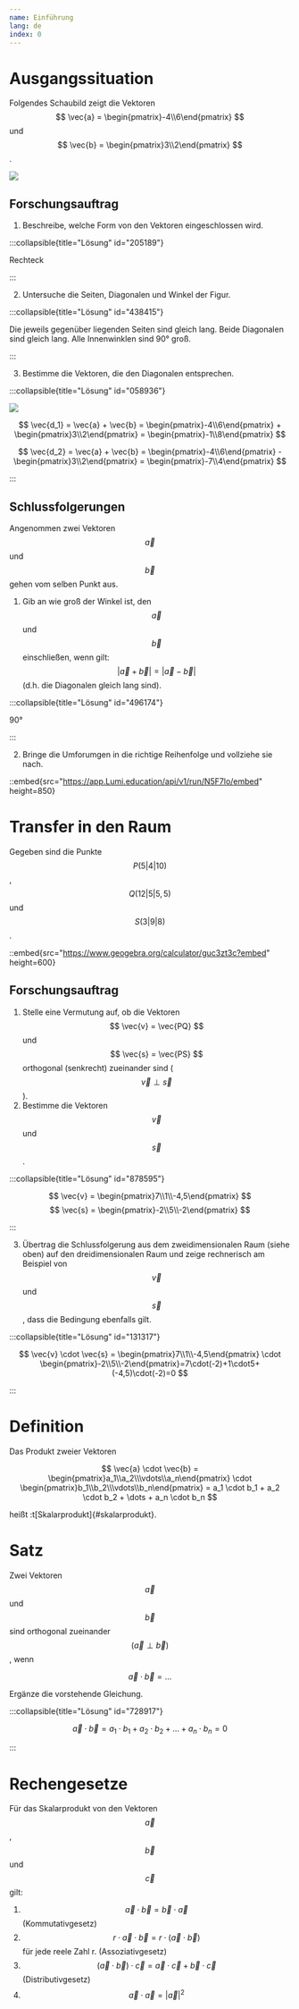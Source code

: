 ```yaml
---
name: Einführung
lang: de
index: 0
---
```


# Ausgangssituation

Folgendes Schaubild zeigt die Vektoren $$ \vec{a} = \begin{pmatrix}-4\\6\end{pmatrix} $$ und $$ \vec{b} = \begin{pmatrix}3\\2\end{pmatrix} $$.

![](/assets/oberstufe/analytische-geometrie/skalarprodukt/vektoren-rechteck.png)

## Forschungsauftrag

1. Beschreibe, welche Form von den Vektoren eingeschlossen wird.

:::collapsible{title="Lösung" id="205189"}

Rechteck

:::

2. Untersuche die Seiten, Diagonalen und Winkel der Figur.

:::collapsible{title="Lösung" id="438415"}

Die jeweils gegenüber liegenden Seiten sind gleich lang. Beide Diagonalen sind gleich lang. Alle Innenwinklen sind 90° groß.

:::

3. Bestimme die Vektoren, die den Diagonalen entsprechen.

:::collapsible{title="Lösung" id="058936"}

![](/assets/oberstufe/analytische-geometrie/skalarprodukt/vektoren-rechteck-diagonalen.png)

$$ \vec{d_1} = \vec{a} + \vec{b} = \begin{pmatrix}-4\\6\end{pmatrix} + \begin{pmatrix}3\\2\end{pmatrix} = \begin{pmatrix}-1\\8\end{pmatrix} $$

$$ \vec{d_2} = \vec{a} + \vec{b} = \begin{pmatrix}-4\\6\end{pmatrix} - \begin{pmatrix}3\\2\end{pmatrix} = \begin{pmatrix}-7\\4\end{pmatrix} $$

:::

## Schlussfolgerungen

Angenommen zwei Vektoren $$ \vec{a} $$ und $$ \vec{b} $$ gehen vom selben Punkt aus. 

1. Gib an wie groß der Winkel ist, den $$ \vec{a} $$ und $$ \vec{b} $$ einschließen, wenn gilt: $$ | \vec{a} + \vec{b} | = | \vec{a} - \vec{b} | $$ (d.h. die Diagonalen gleich lang sind).

:::collapsible{title="Lösung" id="496174"}

90°

:::

2. Bringe die Umforumgen in die richtige Reihenfolge und vollziehe sie nach.

::embed{src="https://app.Lumi.education/api/v1/run/N5F7lo/embed" height=850}

# Transfer in den Raum

Gegeben sind die Punkte $$ P(5|4|10) $$, $$ Q(12|5|5,5) $$ und $$ S(3|9|8) $$.

::embed{src="https://www.geogebra.org/calculator/guc3zt3c?embed" height=600}

## Forschungsauftrag

1. Stelle eine Vermutung auf, ob die Vektoren $$ \vec{v} = \vec{PQ} $$ und $$ \vec{s} = \vec{PS} $$ orthogonal (senkrecht) zueinander sind ($$ \vec{v} \perp \vec{s} $$).
2. Bestimme die Vektoren $$ \vec{v} $$ und $$ \vec{s} $$.

:::collapsible{title="Lösung" id="878595"}

$$ \vec{v} = \begin{pmatrix}7\\1\\-4,5\end{pmatrix} $$
$$ \vec{s} = \begin{pmatrix}-2\\5\\-2\end{pmatrix} $$

:::

3. Übertrag die Schlussfolgerung aus dem zweidimensionalen Raum (siehe oben) auf den dreidimensionalen Raum und zeige rechnerisch am Beispiel von $$ \vec{v} $$ und $$ \vec{s} $$, dass die Bedingung ebenfalls gilt.

:::collapsible{title="Lösung" id="131317"}

$$ \vec{v} \cdot \vec{s} = \begin{pmatrix}7\\1\\-4,5\end{pmatrix} \cdot \begin{pmatrix}-2\\5\\-2\end{pmatrix}=7\cdot(-2)+1\cdot5+(-4,5)\cdot(-2)=0 $$

:::

# Definition

Das Produkt zweier Vektoren 

$$ \vec{a} \cdot \vec{b} = \begin{pmatrix}a_1\\a_2\\\vdots\\a_n\end{pmatrix} \cdot \begin{pmatrix}b_1\\b_2\\\vdots\\b_n\end{pmatrix} = a_1 \cdot b_1 + a_2 \cdot b_2 + \dots + a_n \cdot b_n $$

heißt :t[Skalarprodukt]{#skalarprodukt}.

# Satz

Zwei Vektoren $$ \vec{a} $$ und $$ \vec{b} $$ sind orthogonal zueinander $$ (\vec{a} \perp \vec{b}) $$, wenn 

$$ \vec{a} \cdot \vec{b} = \dots $$

Ergänze die vorstehende Gleichung.

:::collapsible{title="Lösung" id="728917"}

$$ \vec{a} \cdot \vec{b} = a_1 \cdot b_1 + a_2 \cdot b_2 + \dots + a_n \cdot b_n = 0 $$

:::

# Rechengesetze

Für das Skalarprodukt von den Vektoren $$ \vec{a} $$, $$ \vec{b} $$ und $$ \vec{c} $$ gilt:

1. $$ \vec{a} \cdot \vec{b} = \vec{b} \cdot \vec{a} $$ (Kommutativgesetz)
2. $$ r \cdot \vec{a} \cdot \vec{b} = r \cdot (\vec{a} \cdot \vec{b}) $$ für jede reele Zahl r. (Assoziativgesetz)
3. $$ (\vec{a} \cdot \vec{b}) \cdot \vec{c} = \vec{a} \cdot \vec{c} + \vec{b} \cdot \vec{c} $$ (Distributivgesetz)
4. $$ \vec{a} \cdot \vec{a} = |\vec{a}|^2 $$